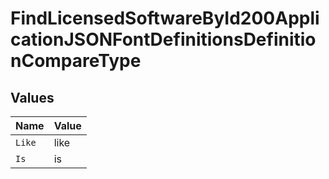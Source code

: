# FindLicensedSoftwareById200ApplicationJSONFontDefinitionsDefinitionCompareType


## Values

| Name   | Value  |
| ------ | ------ |
| `Like` | like   |
| `Is`   | is     |